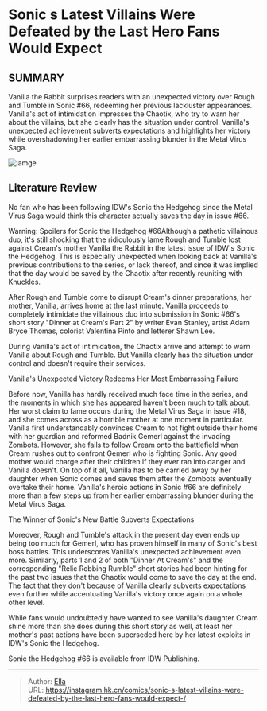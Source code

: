 # Sonic s Latest Villains Were Defeated by the Last Hero Fans Would Expect 


## SUMMARY 



  Vanilla the Rabbit surprises readers with an unexpected victory over Rough and Tumble in Sonic #66, redeeming her previous lackluster appearances.   Vanilla&#39;s act of intimidation impresses the Chaotix, who try to warn her about the villains, but she clearly has the situation under control.   Vanilla&#39;s unexpected achievement subverts expectations and highlights her victory while overshadowing her earlier embarrassing blunder in the Metal Virus Saga.  

![iamge](https://static1.srcdn.com/wordpress/wp-content/uploads/2023/11/unexpected-sonic-hero-saves-the-day.jpg)

## Literature Review

No fan who has been following IDW&#39;s Sonic the Hedgehog since the Metal Virus Saga would think this character actually saves the day in issue #66.




Warning: Spoilers for Sonic the Hedgehog #66Although a pathetic villainous duo, it&#39;s still shocking that the ridiculously lame Rough and Tumble lost against Cream&#39;s mother Vanilla the Rabbit in the latest issue of IDW&#39;s Sonic the Hedgehog. This is especially unexpected when looking back at Vanilla&#39;s previous contributions to the series, or lack thereof, and since it was implied that the day would be saved by the Chaotix after recently reuniting with Knuckles.




After Rough and Tumble come to disrupt Cream&#39;s dinner preparations, her mother, Vanilla, arrives home at the last minute. Vanilla proceeds to completely intimidate the villainous duo into submission in Sonic #66&#39;s short story &#34;Dinner at Cream&#39;s Part 2&#34; by writer Evan Stanley, artist Adam Bryce Thomas, colorist Valentina Pinto and letterer Shawn Lee.

          

During Vanilla&#39;s act of intimidation, the Chaotix arrive and attempt to warn Vanilla about Rough and Tumble. But Vanilla clearly has the situation under control and doesn&#39;t require their services.


 Vanilla&#39;s Unexpected Victory Redeems Her Most Embarrassing Failure 
         




Before now, Vanilla has hardly received much face time in the series, and the moments in which she has appeared haven&#39;t been much to talk about. Her worst claim to fame occurs during the Metal Virus Saga in issue #18, and she comes across as a horrible mother at one moment in particular. Vanilla first understandably convinces Cream to not fight outside their home with her guardian and reformed Badnik Gemerl against the invading Zombots. However, she fails to follow Cream onto the battlefield when Cream rushes out to confront Gemerl who is fighting Sonic. Any good mother would charge after their children if they ever ran into danger and Vanilla doesn&#39;t. On top of it all, Vanilla has to be carried away by her daughter when Sonic comes and saves them after the Zombots eventually overtake their home. Vanilla&#39;s heroic actions in Sonic #66 are definitely more than a few steps up from her earlier embarrassing blunder during the Metal Virus Saga.



 The Winner of Sonic&#39;s New Battle Subverts Expectations 
          




Moreover, Rough and Tumble&#39;s attack in the present day even ends up being too much for Gemerl, who has proven himself in many of Sonic&#39;s best boss battles. This underscores Vanilla&#39;s unexpected achievement even more. Similarly, parts 1 and 2 of both &#34;Dinner At Cream&#39;s&#34; and the corresponding &#34;Relic Robbing Rumble&#34; short stories had been hinting for the past two issues that the Chaotix would come to save the day at the end. The fact that they don&#39;t because of Vanilla clearly subverts expectations even further while accentuating Vanilla&#39;s victory once again on a whole other level.

While fans would undoubtedly have wanted to see Vanilla&#39;s daughter Cream shine more than she does during this short story as well, at least her mother&#39;s past actions have been superseded here by her latest exploits in IDW&#39;s Sonic the Hedgehog.



Sonic the Hedgehog #66 is available from IDW Publishing.








---

> Author: [Ella](https://instagram.hk.cn/)  
> URL: https://instagram.hk.cn/comics/sonic-s-latest-villains-were-defeated-by-the-last-hero-fans-would-expect-/  


